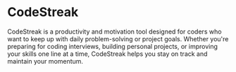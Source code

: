 # CodeStreak
CodeStreak is a productivity and motivation tool designed for coders who want to keep up with daily problem-solving or project goals. Whether you're preparing for coding interviews, building personal projects, or improving your skills one line at a time, CodeStreak helps you stay on track and maintain your momentum.
